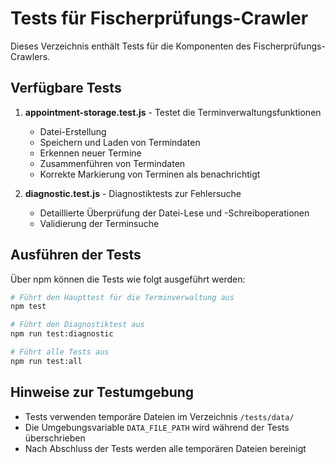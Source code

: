 # Tests für Fischerprüfungs-Crawler

Dieses Verzeichnis enthält Tests für die Komponenten des Fischerprüfungs-Crawlers.

## Verfügbare Tests

1. **appointment-storage.test.js** - Testet die Terminverwaltungsfunktionen
   - Datei-Erstellung
   - Speichern und Laden von Termindaten
   - Erkennen neuer Termine
   - Zusammenführen von Termindaten 
   - Korrekte Markierung von Terminen als benachrichtigt

2. **diagnostic.test.js** - Diagnostiktests zur Fehlersuche
   - Detaillierte Überprüfung der Datei-Lese und -Schreiboperationen
   - Validierung der Terminsuche

## Ausführen der Tests

Über npm können die Tests wie folgt ausgeführt werden:

```bash
# Führt den Haupttest für die Terminverwaltung aus
npm test

# Führt den Diagnostiktest aus
npm run test:diagnostic

# Führt alle Tests aus
npm run test:all
```

## Hinweise zur Testumgebung

- Tests verwenden temporäre Dateien im Verzeichnis `/tests/data/`
- Die Umgebungsvariable `DATA_FILE_PATH` wird während der Tests überschrieben
- Nach Abschluss der Tests werden alle temporären Dateien bereinigt